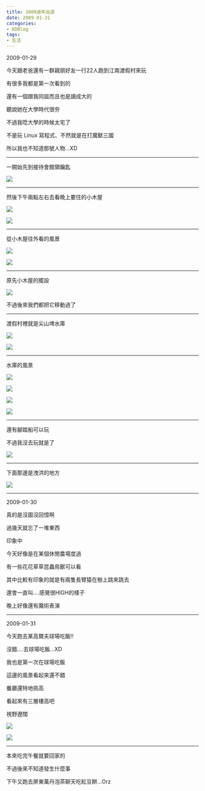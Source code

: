 ```yaml
---
title: 2009過年出遊
date: 2009-01-31
categories:
- KDBlog
tags:
- 生活
---
```

2009-01-29

今天跟老爸還有一群親朋好友一行22人跑到江南渡假村來玩

有很多我都是第一次看到的

還有一個跟我同屆而且也是讀成大的

聽說她在大學時代很夯

不過我唸大學的時候太宅了

不是玩 Linux 寫程式、不然就是在打魔獸三國

所以我也不知道那號人物...XD

---

一開始先到接待會館領鑰匙

![](IMAG0269.jpg)

---

然後下午兩點左右去看晚上要住的小木屋

![](IMAG0271.jpg)

![](IMAG0274.jpg)

---

從小木屋往外看的風景

![](IMAG0270.jpg)

![](IMAG0281.jpg)

---

原先小木屋的擺設

![](IMAG0272.jpg)

不過後來我們都把它移動過了

---

渡假村裡就是尖山埤水庫

![](IMAG0275.jpg)

![](IMAG0282.jpg)

---

水庫的風景

![](IMAG0273.jpg)

![](IMAG0277.jpg)

![](IMAG0278.jpg)

![](IMAG0280.jpg)

---

還有腳踏船可以玩

不過我沒去玩就是了

![](IMAG0276.jpg)

---

下面那邊是洩洪的地方

![](IMAG0283.jpg)

---

2009-01-30

真的是沒圖沒回憶啊

過幾天就忘了一堆東西

印象中

今天好像是在某個休閒農場度過

有一些花花草草昆蟲鳥獸可以看

其中比較有印象的就是有兩隻長臂猿在樹上跳來跳去

還會一直叫....感覺很HIGH的樣子

晚上好像還有魔術表演

---

2009-01-31

今天跑去某高爾夫球場吃飯!!

沒錯....去球場吃飯...XD

我也是第一次在球場吃飯

這邊的風景看起來還不錯

餐廳還特地挑高

看起來有三層樓高吧

視野遼闊

![](IMAG0284.jpg)

![](IMAG0285.jpg)

---

本來吃完午餐就要回家的

不過後來不知道發生什麼事

下午又跑去屏東萬丹泡茶聊天吃紅豆餅...Orz

